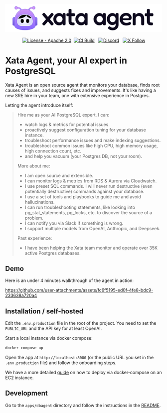 <div align="center">
  <img src="brand-kit/banner/xata-agent-banner-github@2x.png" alt="xata agent logo" />
</div>

<p align="center">
  <a href="https://github.com/xataio/agent/blob/main/LICENSE"><img src="https://img.shields.io/badge/License-Apache_2.0-green" alt="License - Apache 2.0"></a>&nbsp;
  <a href="https://github.com/xataio/agent/actions?query=branch%3Amain"><img src="https://github.com/xataio/agent/actions/workflows/ci.yml/badge.svg" alt="CI Build"></a> &nbsp;
  <a href="https://xata.io/discord"><img src="https://img.shields.io/discord/996791218879086662?label=Discord" alt="Discord"></a> &nbsp;
  <a href="https://twitter.com/xata"><img src="https://img.shields.io/twitter/follow/xata?style=flat" alt="X Follow" /> </a>
</p>

# Xata Agent, your AI expert in PostgreSQL

Xata Agent is an open source agent that monitors your database, finds root causes of issues, and suggests fixes and improvements. It's like having a new SRE hire in your team, one with extensive experience in Postgres.

Letting the agent introduce itself:

> Hire me as your AI PostgreSQL expert. I can:
>
> - watch logs & metrics for potential issues.
> - proactively suggest configuration tuning for your database instance.
> - troubleshoot performance issues and make indexing suggestions.
> - troubleshoot common issues like high CPU, high memory usage, high connection count, etc.
> - and help you vacuum (your Postgres DB, not your room).
>
> More about me:
>
> - I am open source and extensible.
> - I can monitor logs & metrics from RDS & Aurora via Cloudwatch.
> - I use preset SQL commands. I will never run destructive (even potentially destructive) commands against your database.
> - I use a set of tools and playbooks to guide me and avoid hallucinations.
> - I can run troubleshooting statements, like looking into pg_stat_statements, pg_locks, etc. to discover the source of a problem.
> - I can notify you via Slack if something is wrong.
> - I support multiple models from OpenAI, Anthropic, and Deepseek.
>
> Past experience:
>
> - I have been helping the Xata team monitor and operate over 35K active Postgres databases.

## Demo

Here is an under 4 minutes walkthrough of the agent in action:

https://github.com/user-attachments/assets/fc6f5195-ed0f-4fe8-bdc9-233638a720a4

## Installation / self-hosted

Edit the `.env.production` file in the root of the project. You need to set the `PUBLIC_URL` and the API key for at least OpenAI.

Start a local instance via docker compose:

```bash
docker compose up
```

Open the app at `http://localhost:8080` (or the public URL you set in the `.env.production` file) and follow the onboarding steps.

We have a more detailed [guide](https://github.com/xataio/agent/wiki/Xata-Agent-%E2%80%90-Deploy-on-EC2) on how to deploy via docker-compose on an EC2 instance.

## Development

Go to the `apps/dbagent` directory and follow the instructions in the [README](./apps/dbagent/README.md).
